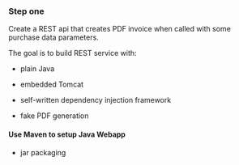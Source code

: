 
### Step one

Create a REST api that creates PDF invoice when called with some purchase data parameters.

The goal is to build REST service with:

* plain Java

* embedded Tomcat

* self-written dependency injection framework

* fake PDF generation

#### Use Maven to setup Java Webapp

* jar packaging

